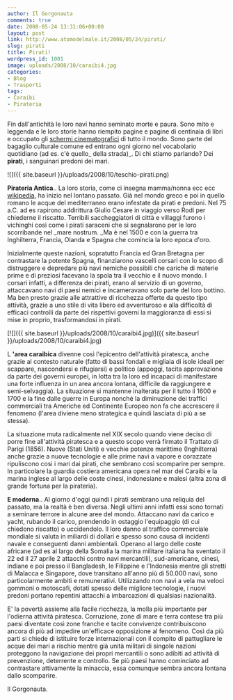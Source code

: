 ```yaml
---
author: Il Gorgonauta
comments: true
date: 2008-05-24 13:31:06+00:00
layout: post
link: http://www.atomodelmale.it/2008/05/24/pirati/
slug: pirati
title: Pirati!
wordpress_id: 1001
image: uploads/2008/10/caraibi4.jpg
categories:
- Blog
- Trasporti
tags:
- Caraibi
- Pirateria
---
```


Fin dall'antichità le loro navi hanno seminato morte e paura. Sono mito e leggenda e le loro storie hanno riempito pagine e pagine di centinaia di libri e occupato gli [schermi cinematografici](/2007/06/01/dritti-alla-meta-e-conquista-la-preda-la-trilogia-di-pirati-dei-caraibi.html) di tutto il mondo. Sono parte del bagaglio culturale comune ed entrano ogni giorno nel vocabolario quotidiano (ad es. c'è quello_ della strada)_. Di chi stiamo parlando? Dei **pirati**, i sanguinari predoni dei mari.

![]({{ site.baseurl }}/uploads/2008/10/teschio-pirati.png)

**Pirateria Antica**.. La loro storia, come ci insegna mamma/nonna ecc ecc [wikipedia](http://it.wikipedia.org/wiki/Pirateria), ha inizio nel lontano passato. Già nel mondo greco e poi in quello romano le acque del mediterraneo erano infestate da pirati e predoni. Nel 75 a.C. ad es rapirono addirittura Giulio Cesare in viaggio verso Rodi per chiederne il riscatto. Terribili saccheggiatori di città e villaggi furono i vichinghi così come i pirati saraceni che si segnalarono per le loro scorribande nel _mare nostrum. _Ma è nel 1500 e con la guerra tra Inghilterra, Francia, Olanda e Spagna che comincia la loro epoca d'oro.

Inizialmente queste nazioni, sopratutto Francia ed Gran Bretagna per contrastare la potente Spagna, finanziarono vascelli corsari con lo scopo di distruggere e depredare più navi nemiche possibili che cariche di materie prime e di preziosi facevano la spola tra il vecchio e il nuovo mondo. I corsari infatti, a differenza dei pirati, erano al servizio di un governo, attaccavano navi di paesi nemici e incameravano solo parte del loro bottino. Ma ben presto grazie alle attrattive di ricchezza offerte da questo tipo attività, grazie a uno stile di vita libero ed avventuroso e alla difficoltà di efficaci controlli da parte dei rispettivi governi la maggioranza di essi si mise in proprio, trasformandosi in pirati.

[![]({{ site.baseurl }}/uploads/2008/10/caraibi4.jpg)]({{ site.baseurl }}/uploads/2008/10/caraibi4.jpg)

L **'area caraibica** divenne così l'epicentro dell'attività piratesca, anche grazie al contesto naturale (fatto di bassi fondali e migliaia di isole ideali per scappare, nascondersi e rifugiarsi) e politico (appoggi, tacita approvazione da parte dei governi europei, in lotta tra la loro ed incapaci di manifestare una forte influenza in un area ancora lontana, difficile da raggiungere e semi-selvaggia). La situazione si mantenne inalterata per il tutto il 1600 e 1700 e la fine dalle guerre in Europa nonché la diminuzione dei traffici commerciali tra Americhe ed Continente Europeo non fa che accrescere il fenomeno (l'area diviene meno strategica e quindi lasciata di più a se stessa).

La situazione muta radicalmente nel XIX secolo quando viene deciso di porre fine all'attività piratesca e a questo scopo verrà firmato il Trattato di Parigi (1856). Nuove (Stati Uniti) e vecchie potenze marittime (Inghilterra) anche grazie a nuove tecnologie e alle prime navi a vapore e corazzate ripuliscono cosi i mari dai pirati, che sembrano così scomparire per sempre. In particolare la guardia costiera americana opera nel mar dei Caraibi e la marina inglese al largo delle coste cinesi, indonesiane e malesi (altra zona di grande fortuna per la pirateria).

**E moderna**.. Al giorno d'oggi quindi i pirati sembrano una reliquia del passato, ma la realtà è ben diversa. Negli ultimi anni infatti essi sono tornati a seminare terrore in alcune aree del mondo. Attaccano navi da carico e yacht, rubando il carico, prendendo in ostaggio l'equipaggio (di cui chiedono riscatto) o uccidendolo. Il loro danno al traffico commerciale mondiale si valuta in miliardi di dollari e spesso sono causa di incidenti navale e conseguenti danni ambientali. Operano al largo delle coste africane (ad es al largo della Somalia la marina militare italiana ha sventato il 22 ed il 27 aprile 2 attacchi contro navi mercantili), sud-americane, cinesi, indiane e poi presso il Bangladesh, le Filippine e l'Indonesia mentre gli stretti di Malacca e Singapore, dove transitano all'anno più di 50.000 navi, sono particolarmente ambiti e remunerativi. Utilizzando non navi a vela ma veloci gommoni o motoscafi, dotati spesso delle migliore tecnologie, i nuovi predoni portano repentini attacchi a imbarcazioni di qualsiasi nazionalità.

E' la povertà assieme alla facile ricchezza, la molla più importante per l'odierna attività piratesca. Corruzione, zone di mare e terra contese tra più paesi diventate così zone franche e tacite convivenze contribuiscono ancora di più ad impedire un'efficace opposizione al fenomeno. Così da più parti si chiede di istituire forze internazionali con il compito  di pattugliare le acque dei mari a rischio mentre già unità militari di singole nazioni proteggono la navigazione dei propri mercantili o sono adibiti ad attività di prevenzione, deterrente e controllo. Se più paesi hanno cominciato ad contrastare attivamente la minaccia, essa comunque sembra ancora lontana dallo scomparire.

Il Gorgonauta.
